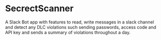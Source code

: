 # SecrectScanner
A Slack Bot app with features to read, write messages in a slack channel and detect any DLC violations such sending passwords, access code and API key and sends a summary of violations throughout a day.
